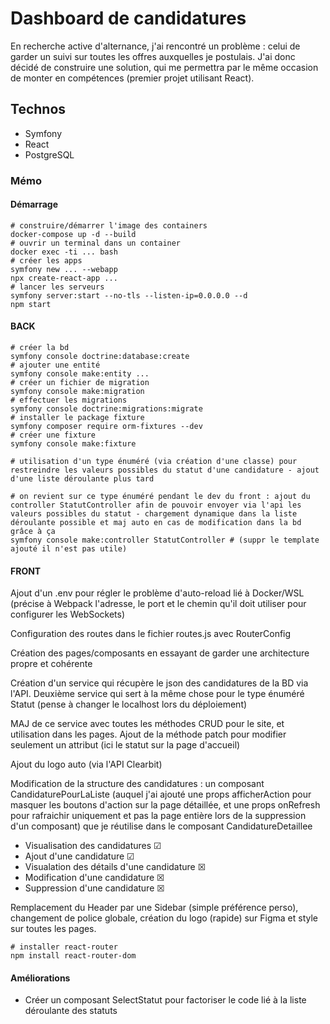 # Dashboard de candidatures

En recherche active d'alternance, j'ai rencontré un problème : celui de garder un suivi sur toutes les offres auxquelles je postulais. J'ai donc décidé de construire une solution, qui me permettra par le même occasion de monter en compétences (premier projet utilisant React).

## Technos 
- Symfony
- React
- PostgreSQL

### Mémo

#### Démarrage
```
# construire/démarrer l'image des containers
docker-compose up -d --build
# ouvrir un terminal dans un container
docker exec -ti ... bash
# créer les apps
symfony new ... --webapp
npx create-react-app ...
# lancer les serveurs
symfony server:start --no-tls --listen-ip=0.0.0.0 --d
npm start
```

#### BACK
```
# créer la bd 
symfony console doctrine:database:create
# ajouter une entité
symfony console make:entity ...
# créer un fichier de migration
symfony console make:migration
# effectuer les migrations 
symfony console doctrine:migrations:migrate
# installer le package fixture
symfony composer require orm-fixtures --dev
# créer une fixture
symfony console make:fixture

# utilisation d'un type énuméré (via création d'une classe) pour restreindre les valeurs possibles du statut d'une candidature - ajout d'une liste déroulante plus tard

# on revient sur ce type énuméré pendant le dev du front : ajout du controller StatutController afin de pouvoir envoyer via l'api les valeurs possibles du statut - chargement dynamique dans la liste déroulante possible et maj auto en cas de modification dans la bd grâce à ça
symfony console make:controller StatutController # (suppr le template ajouté il n'est pas utile)
```


#### FRONT
Ajout d'un .env pour régler le problème d'auto-reload lié à Docker/WSL (précise à Webpack l'adresse, le port et le chemin qu'il doit utiliser pour configurer les WebSockets)

Configuration des routes dans le fichier routes.js avec RouterConfig

Création des pages/composants en essayant de garder une architecture propre et cohérente

Création d'un service qui récupère le json des candidatures de la BD via l'API.
Deuxième service qui sert à la même chose pour le type énuméré Statut
(pense à changer le localhost lors du déploiement)

MAJ de ce service avec toutes les méthodes CRUD pour le site, et utilisation dans les pages. Ajout de la méthode patch pour modifier seulement un attribut (ici le statut sur la page d'accueil)

Ajout du logo auto (via l'API Clearbit)

Modification de la structure des candidatures : un composant CandidaturePourLaListe (auquel j'ai ajouté une props afficherAction pour masquer les boutons d'action sur la page détaillée, et une props onRefresh pour rafraichir uniquement et pas la page entière lors de la suppression d'un composant) que je réutilise dans le composant CandidatureDetaillee 

- Visualisation des candidatures &#x2611;
- Ajout d'une candidature &#x2611;
- Visualation des détails d'une candidature &#x2612;
- Modification d'une candidature &#x2612;
- Suppression d'une candidature &#x2612;

Remplacement du Header par une Sidebar (simple préférence perso), changement de police globale, création du logo (rapide) sur Figma et style sur toutes les pages.

```
# installer react-router
npm install react-router-dom
```


#### Améliorations 

- Créer un composant SelectStatut pour factoriser le code lié à la liste déroulante des statuts